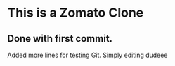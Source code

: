 # This is a Zomato Clone

## Done with first commit.

Added more lines for testing Git.
Simply editing dudeee
